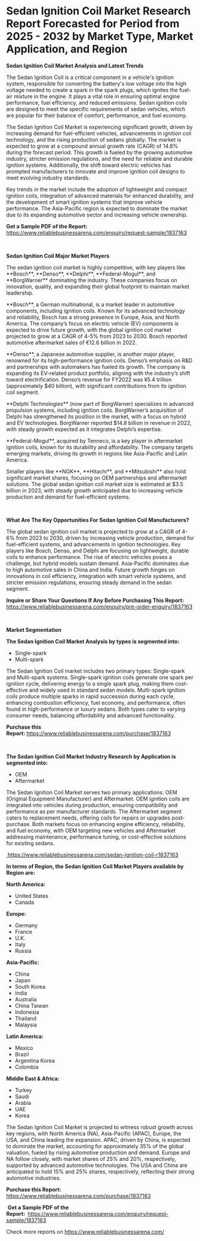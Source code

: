 <p><h1>Sedan Ignition Coil Market Research Report Forecasted for Period from 2025 -  2032 by Market Type, Market Application, and Region</h1></p><p><strong>Sedan Ignition Coil Market Analysis and Latest Trends</strong></p>
<p><p>The Sedan Ignition Coil is a critical component in a vehicle's ignition system, responsible for converting the battery's low voltage into the high voltage needed to create a spark in the spark plugs, which ignites the fuel-air mixture in the engine. It plays a vital role in ensuring optimal engine performance, fuel efficiency, and reduced emissions. Sedan ignition coils are designed to meet the specific requirements of sedan vehicles, which are popular for their balance of comfort, performance, and fuel economy.</p><p>The Sedan Ignition Coil Market is experiencing significant growth, driven by increasing demand for fuel-efficient vehicles, advancements in ignition coil technology, and the rising production of sedans globally. The market is expected to grow at a compound annual growth rate (CAGR) of 14.8% during the forecast period. This growth is fueled by the growing automotive industry, stricter emission regulations, and the need for reliable and durable ignition systems. Additionally, the shift toward electric vehicles has prompted manufacturers to innovate and improve ignition coil designs to meet evolving industry standards.</p><p>Key trends in the market include the adoption of lightweight and compact ignition coils, integration of advanced materials for enhanced durability, and the development of smart ignition systems that improve vehicle performance. The Asia-Pacific region is expected to dominate the market due to its expanding automotive sector and increasing vehicle ownership.</p></p>
<p><strong>Get a Sample PDF of the Report:&nbsp;</strong> <a href="https://www.reliablebusinessarena.com/enquiry/request-sample/1837163?utm_campaign=1932&utm_medium=2&utm_source=Github&utm_content=ia&utm_term=24012025&utm_id=sedan-ignition-coil">https://www.reliablebusinessarena.com/enquiry/request-sample/1837163</a></p>
<p>&nbsp;</p>
<p><strong>Sedan Ignition Coil Major Market Players</strong></p>
<p><p>The sedan ignition coil market is highly competitive, with key players like **Bosch**, **Denso**, **Delphi**, **Federal-Mogul**, and **BorgWarner** dominating the industry. These companies focus on innovation, quality, and expanding their global footprint to maintain market leadership.</p><p>**Bosch**, a German multinational, is a market leader in automotive components, including ignition coils. Known for its advanced technology and reliability, Bosch has a strong presence in Europe, Asia, and North America. The company’s focus on electric vehicle (EV) components is expected to drive future growth, with the global ignition coil market projected to grow at a CAGR of 4-5% from 2023 to 2030. Bosch reported automotive aftermarket sales of €12.6 billion in 2022.</p><p>**Denso**, a Japanese automotive supplier, is another major player, renowned for its high-performance ignition coils. Denso’s emphasis on R&D and partnerships with automakers has fueled its growth. The company is expanding its EV-related product portfolio, aligning with the industry’s shift toward electrification. Denso’s revenue for FY2022 was ¥5.4 trillion (approximately $40 billion), with significant contributions from its ignition coil segment.</p><p>**Delphi Technologies** (now part of BorgWarner) specializes in advanced propulsion systems, including ignition coils. BorgWarner’s acquisition of Delphi has strengthened its position in the market, with a focus on hybrid and EV technologies. BorgWarner reported $14.8 billion in revenue in 2022, with steady growth expected as it integrates Delphi’s expertise.</p><p>**Federal-Mogul**, acquired by Tenneco, is a key player in aftermarket ignition coils, known for its durability and affordability. The company targets emerging markets, driving its growth in regions like Asia-Pacific and Latin America.</p><p>Smaller players like **NGK**, **Hitachi**, and **Mitsubishi** also hold significant market shares, focusing on OEM partnerships and aftermarket solutions. The global sedan ignition coil market size is estimated at $3.5 billion in 2023, with steady growth anticipated due to increasing vehicle production and demand for fuel-efficient systems.</p></p>
<p>&nbsp;</p>
<p><strong>What Are The Key Opportunities For Sedan Ignition Coil Manufacturers?</strong></p>
<p><p>The global sedan ignition coil market is projected to grow at a CAGR of 4-6% from 2023 to 2030, driven by increasing vehicle production, demand for fuel-efficient systems, and advancements in ignition technologies. Key players like Bosch, Denso, and Delphi are focusing on lightweight, durable coils to enhance performance. The rise of electric vehicles poses a challenge, but hybrid models sustain demand. Asia-Pacific dominates due to high automotive sales in China and India. Future growth hinges on innovations in coil efficiency, integration with smart vehicle systems, and stricter emission regulations, ensuring steady demand in the sedan segment.</p></p>
<p><strong>Inquire or Share Your Questions If Any Before Purchasing This Report:</strong> <a href="https://www.reliablebusinessarena.com/enquiry/pre-order-enquiry/1837163?utm_campaign=1932&utm_medium=2&utm_source=Github&utm_content=ia&utm_term=24012025&utm_id=sedan-ignition-coil">https://www.reliablebusinessarena.com/enquiry/pre-order-enquiry/1837163</a></p>
<p>&nbsp;</p>
<p><strong>Market Segmentation</strong></p>
<p><strong>The Sedan Ignition Coil Market Analysis by types is segmented into:</strong></p>
<p><ul><li>Single-spark</li><li>Multi-spark</li></ul></p>
<p><p>The Sedan Ignition Coil market includes two primary types: Single-spark and Multi-spark systems. Single-spark ignition coils generate one spark per ignition cycle, delivering energy to a single spark plug, making them cost-effective and widely used in standard sedan models. Multi-spark ignition coils produce multiple sparks in rapid succession during each cycle, enhancing combustion efficiency, fuel economy, and performance, often found in high-performance or luxury sedans. Both types cater to varying consumer needs, balancing affordability and advanced functionality.</p></p>
<p><strong>Purchase this Report:&nbsp;</strong><a href="https://www.reliablebusinessarena.com/purchase/1837163?utm_campaign=1932&utm_medium=2&utm_source=Github&utm_content=ia&utm_term=24012025&utm_id=sedan-ignition-coil">https://www.reliablebusinessarena.com/purchase/1837163</a></p>
<p>&nbsp;</p>
<p><strong>The Sedan Ignition Coil Market Industry Research by Application is segmented into:</strong></p>
<p><ul><li>OEM</li><li>Aftermarket</li></ul></p>
<p><p>The Sedan Ignition Coil Market serves two primary applications: OEM (Original Equipment Manufacturer) and Aftermarket. OEM ignition coils are integrated into vehicles during production, ensuring compatibility and performance as per manufacturer standards. The Aftermarket segment caters to replacement needs, offering coils for repairs or upgrades post-purchase. Both markets focus on enhancing engine efficiency, reliability, and fuel economy, with OEM targeting new vehicles and Aftermarket addressing maintenance, performance tuning, or cost-effective solutions for existing sedans.</p></p>
<p><a href="https://www.reliablebusinessarena.com/sedan-ignition-coil-r1837163?utm_campaign=1932&utm_medium=2&utm_source=Github&utm_content=ia&utm_term=24012025&utm_id=sedan-ignition-coil">&nbsp;https://www.reliablebusinessarena.com/sedan-ignition-coil-r1837163</a></p>
<p><strong>In terms of Region, the Sedan Ignition Coil Market Players available by Region are:</strong></p>
<p>
    <p> <strong> North America: </strong>
        <ul>
            <li>United States</li>
            <li>Canada</li>
        </ul>
        </p> 
    <p> <strong> Europe: </strong>
        <ul>
            <li>Germany</li>
            <li>France</li>
            <li>U.K.</li>
            <li>Italy</li>
            <li>Russia</li>
        </ul>
        </p> 
    <p> <strong> Asia-Pacific: </strong>
        <ul>
            <li>China</li>
            <li>Japan</li>
            <li>South Korea</li>
            <li>India</li>
            <li>Australia</li>
            <li>China Taiwan</li>
            <li>Indonesia</li>
            <li>Thailand</li>
            <li>Malaysia</li>
        </ul>
        </p> 
    <p> <strong> Latin America: </strong>
        <ul>
            <li>Mexico</li>
            <li>Brazil</li>
            <li>Argentina Korea</li>
            <li>Colombia</li>
        </ul>
        </p> 
    <p> <strong> Middle East & Africa: </strong>
        <ul>
            <li>Turkey</li>
            <li>Saudi</li>
            <li>Arabia</li>
            <li>UAE</li>
            <li>Korea</li>
        </ul>
    </p>
    </p>
<p><p>The Sedan Ignition Coil Market is projected to witness robust growth across key regions, with North America (NA), Asia-Pacific (APAC), Europe, the USA, and China leading the expansion. APAC, driven by China, is expected to dominate the market, accounting for approximately 35% of the global valuation, fueled by rising automotive production and demand. Europe and NA follow closely, with market shares of 25% and 20%, respectively, supported by advanced automotive technologies. The USA and China are anticipated to hold 15% and 25% shares, respectively, reflecting their strong automotive industries.</p></p>
<p><strong>Purchase this Report: </strong><a href="https://www.reliablebusinessarena.com/purchase/1837163?utm_campaign=1932&utm_medium=2&utm_source=Github&utm_content=ia&utm_term=24012025&utm_id=sedan-ignition-coil">https://www.reliablebusinessarena.com/purchase/1837163</a></p>
<p>&nbsp;<strong>Get a Sample PDF of the Report:&nbsp;&nbsp;</strong><a href="https://www.reliablebusinessarena.com/enquiry/request-sample/1837163?utm_campaign=1932&utm_medium=2&utm_source=Github&utm_content=ia&utm_term=24012025&utm_id=sedan-ignition-coil">https://www.reliablebusinessarena.com/enquiry/request-sample/1837163</a></p>
<p><strong></strong></p>
<p>Check more reports on <a href="https://www.reliablebusinessarena.com/?utm_campaign=1932&utm_medium=2&utm_source=Github&utm_content=ia&utm_term=24012025&utm_id=sedan-ignition-coil">https://www.reliablebusinessarena.com/</a></p>